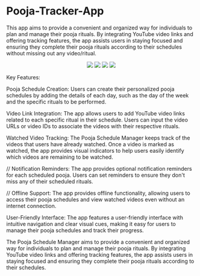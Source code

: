 # Pooja-Tracker-App
This app aims to provide a convenient and organized way for individuals to plan and manage their pooja rituals. By integrating YouTube video links and offering tracking features, the app assists users in staying focused and ensuring they complete their pooja rituals according to their schedules without missing out any video/ritual.

<p align="center">
  <img src="readme_assests/light1.jpg"/>
  <img src="readme_assests/light2.jpg"/>
  <img src="readme_assests/light3.jpg"/>
  <img src="readme_assests/light4.jpg"/>
</p>

Key Features:

Pooja Schedule Creation: Users can create their personalized pooja schedules by adding the details of each day, such as the day of the week and the specific rituals to be performed.

Video Link Integration: The app allows users to add YouTube video links related to each specific ritual in their schedule. Users can input the video URLs or video IDs to associate the videos with their respective rituals.

Watched Video Tracking: The Pooja Schedule Manager keeps track of the videos that users have already watched. Once a video is marked as watched, the app provides visual indicators to help users easily identify which videos are remaining to be watched.

// Notification Reminders: The app provides optional notification reminders for each scheduled pooja. Users can set reminders to ensure they don't miss any of their scheduled rituals.

// Offline Support: The app provides offline functionality, allowing users to access their pooja schedules and view watched videos even without an internet connection.

User-Friendly Interface: The app features a user-friendly interface with intuitive navigation and clear visual cues, making it easy for users to manage their pooja schedules and track their progress.

The Pooja Schedule Manager aims to provide a convenient and organized way for individuals to plan and manage their pooja rituals. By integrating YouTube video links and offering tracking features, the app assists users in staying focused and ensuring they complete their pooja rituals according to their schedules.
